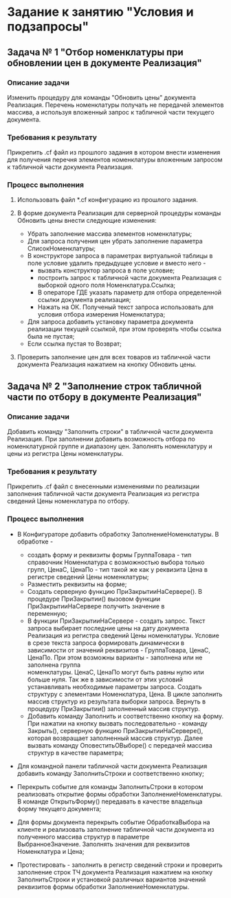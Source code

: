 # Задание к занятию "Условия и подзапросы"

## Задача № 1 "Отбор номенклатуры при обновлении цен в документе Реализация"

### Описание задачи

Изменить процедуру для команды  "Обновить цены" документа Реализация. Перечень номенклатуры получать не передачей элементов массива, а используя вложенный запрос к табличной части текущего документа.

### Требования к результату

Прикрепить .cf файл из прошлого задания в котором внести изменения для получения перечня элементов номенклатуры вложенным запросом к табличной части документа Реализация.

### Процесс выполнения

1. Использовать файл *.cf конфигурацию из прошлого задания. 
2. В форме документа Реализация для серверной процедуры команды Обновить цены внести следующие изменения:
    
    * Убрать заполнение массива элементов номенклатуры;
    * Для запроса получения цен убрать заполнение параметра СписокНоменклатуры;
    * В конструкторе запроса в параметрах виртуальной таблицы в поле условие удалить предыдущее условие и вместо него - 
      - вызвать конструктор запроса в поле условие;
      - построить запрос к табличной части документа Реализация с выборкой одного поля Номенклатура.Ссылка;
      - В операторе ГДЕ указать параметр для отбора определенной ссылки документа реализация;
      - Нажать на ОК. Полученый текст запроса использовать для условия отбора измерения Номенклатура;
    * Для запроса добавить установку параметра документа реализации текущей ссылкой, при этом проверять чтобы ссылка была не пустая;
    * Если ссылка пустая то Возврат;
3. Проверить заполнение цен для всех товаров из табличной части документа Реализация нажатием на кнопку Обновить цены.

## Задача № 2 "Заполнение строк табличной части по отбору в документе Реализация"

### Описание задачи

Добавить команду  "Заполнить строки" в табличной части документа Реализация. При заполнении добавить возможность отбора по номенклатурной группе и диапазону цен. Заполнять номенклатуру и цены из регистра Цены номенклатуры.

### Требования к результату

Прикрепить .cf файл с внесенными изменениями по реализации заполнения табличной части документа Реализация из регистра сведений Цены номенклатура по отбору.

### Процесс выполнения

* В Конфигураторе добавить обработку ЗаполнениеНоменклатуры. В обработке - 
  - создать форму и реквизиты формы ГруппаТовара - тип справочник Номенклатура с возможностью выбора только групп,
    ЦенаС, ЦенаПо - тип такой же как у реквизита Цена в регистре сведений Цены номенклатуры; 
  - Разместить реквизиты на форме;
  - Cоздать серверную функцию ПриЗакрытииНаСервере(). В процедуре ПриЗакрытии() вызовом функции ПриЗакрытииНаСервере получить значение в     
    переменную;
   - В функции ПриЗакрытииНаСервере - создать запрос. Текст запроса выбирает последние цены на дату документа Реализация из регистра сведений Цены номенклатуры. Условие в срезе 
    текста запроса формировать динамически в зависимости от значений реквизитов - ГруппаТовара, ЦенаС, ЦенаПо. При этом возможны варианты - заполнена или не заполнена группа   
    номенклатуры. ЦенаС, ЦенаПо могут быть равны нулю или больше нуля. 
    Так же в зависимости от этих условий устанавливать необходимые параметры запроса.
    Создать структуру с элементами Номенклатура, Цена. В цикле заполнить массив структур из результата выборки запроса. Вернуть в процедуру ПриЗакрытии() заполненный массив 
    структур.
  - Добавить команду Заполнить и соответственно кнопку на форму. При нажатии на кнопку вызвать последовательно - команду Закрыть(), серверную функцию ПриЗакрытииНаСервере(),   
    которая возвращает заполненный массив структур. Далее вызвать команду ОповеститьОВыборе() с передачей массива структур в качестве параметра;
    
* Для командной панели табличной части документа Реализация добавить команду ЗаполнитьСтроки и соответственно кнопку;
* Перекрыть событие для команды ЗаполнитьСтроки в котором реализовать открытие формы обработки ЗаполнениеНоменклатуры. В команде ОткрытьФорму() передавать в качестве владельца  
  форму текущего документа;
* Для формы документа перекрыть событие ОбработкаВыбора на клиенте и реализовать заполнение табличной части документа из полученного массива структур в параметре   
  ВыбранноеЗначение. Заполнять значения для реквизитов Номенклатура и Цена;
* Протестировать - заполнить в регистр сведений строки и проверить заполнение строк ТЧ документа Реализация нажатием на кнопку ЗаполнитьСтроки и установкой различных вариантов     значений реквизитов формы обработки ЗаполнениеНоменклатуры.
  
